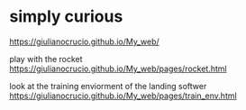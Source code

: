 # simply curious
https://giulianocrucio.github.io/My_web/

play with the rocket 
https://giulianocrucio.github.io/My_web/pages/rocket.html

look at the training enviorment of the landing softwer
https://giulianocrucio.github.io/My_web/pages/train_env.html
